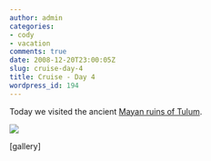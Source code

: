 ```yaml
---
author: admin
categories:
- cody
- vacation
comments: true
date: 2008-12-20T23:00:05Z
slug: cruise-day-4
title: Cruise - Day 4
wordpress_id: 194
---
```


Today we visited the ancient [Mayan ruins of Tulum](http://en.wikipedia.org/wiki/Tulum).

[![](/uploads/pict0009-300x225.jpg)](/uploads/pict0009.jpg)

[gallery]
